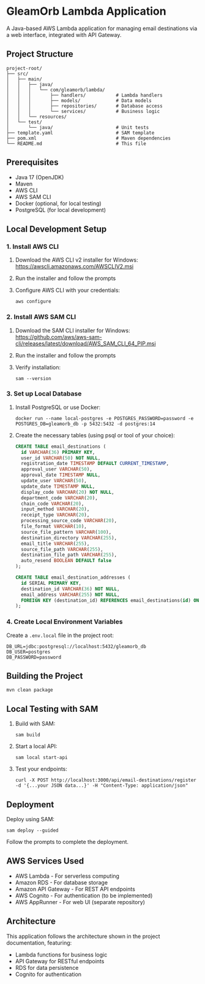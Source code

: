 # GleamOrb Lambda Application

A Java-based AWS Lambda application for managing email destinations via a web interface, integrated with API Gateway.

## Project Structure

```
project-root/
├── src/
│   ├── main/
│   │   ├── java/
│   │   │   └── com/gleamorb/lambda/
│   │   │       ├── handlers/           # Lambda handlers
│   │   │       ├── models/             # Data models
│   │   │       ├── repositories/       # Database access
│   │   │       └── services/           # Business logic
│   │   └── resources/
│   └── test/
│       └── java/                       # Unit tests
├── template.yaml                       # SAM template
├── pom.xml                             # Maven dependencies
└── README.md                           # This file
```

## Prerequisites

- Java 17 (OpenJDK)
- Maven
- AWS CLI
- AWS SAM CLI
- Docker (optional, for local testing)
- PostgreSQL (for local development)

## Local Development Setup

### 1. Install AWS CLI

1. Download the AWS CLI v2 installer for Windows:
   https://awscli.amazonaws.com/AWSCLIV2.msi

2. Run the installer and follow the prompts

3. Configure AWS CLI with your credentials:
   ```
   aws configure
   ```

### 2. Install AWS SAM CLI

1. Download the SAM CLI installer for Windows:
   https://github.com/aws/aws-sam-cli/releases/latest/download/AWS_SAM_CLI_64_PIP.msi

2. Run the installer and follow the prompts

3. Verify installation:
   ```
   sam --version
   ```

### 3. Set up Local Database

1. Install PostgreSQL or use Docker:
   ```
   docker run --name local-postgres -e POSTGRES_PASSWORD=password -e POSTGRES_DB=gleamorb_db -p 5432:5432 -d postgres:14
   ```

2. Create the necessary tables (using psql or tool of your choice):
   ```sql
   CREATE TABLE email_destinations (
     id VARCHAR(36) PRIMARY KEY,
     user_id VARCHAR(50) NOT NULL,
     registration_date TIMESTAMP DEFAULT CURRENT_TIMESTAMP,
     approval_user VARCHAR(50),
     approval_date TIMESTAMP NULL,
     update_user VARCHAR(50),
     update_date TIMESTAMP NULL,
     display_code VARCHAR(20) NOT NULL,
     department_code VARCHAR(20),
     chain_code VARCHAR(20),
     input_method VARCHAR(20),
     receipt_type VARCHAR(20),
     processing_source_code VARCHAR(20),
     file_format VARCHAR(10),
     source_file_pattern VARCHAR(100),
     destination_directory VARCHAR(255),
     email_title VARCHAR(255),
     source_file_path VARCHAR(255),
     destination_file_path VARCHAR(255),
     auto_resend BOOLEAN DEFAULT false
   );

   CREATE TABLE email_destination_addresses (
     id SERIAL PRIMARY KEY,
     destination_id VARCHAR(36) NOT NULL,
     email_address VARCHAR(255) NOT NULL,
     FOREIGN KEY (destination_id) REFERENCES email_destinations(id) ON DELETE CASCADE
   );
   ```

### 4. Create Local Environment Variables

Create a `.env.local` file in the project root:

```
DB_URL=jdbc:postgresql://localhost:5432/gleamorb_db
DB_USER=postgres
DB_PASSWORD=password
```

## Building the Project

```
mvn clean package
```

## Local Testing with SAM

1. Build with SAM:
   ```
   sam build
   ```

2. Start a local API:
   ```
   sam local start-api
   ```

3. Test your endpoints:
   ```
   curl -X POST http://localhost:3000/api/email-destinations/register -d '{...your JSON data...}' -H "Content-Type: application/json"
   ```

## Deployment

Deploy using SAM:

```
sam deploy --guided
```

Follow the prompts to complete the deployment.

## AWS Services Used

- AWS Lambda - For serverless computing
- Amazon RDS - For database storage
- Amazon API Gateway - For REST API endpoints
- AWS Cognito - For authentication (to be implemented)
- AWS AppRunner - For web UI (separate repository)

## Architecture

This application follows the architecture shown in the project documentation, featuring:
- Lambda functions for business logic
- API Gateway for RESTful endpoints
- RDS for data persistence
- Cognito for authentication
